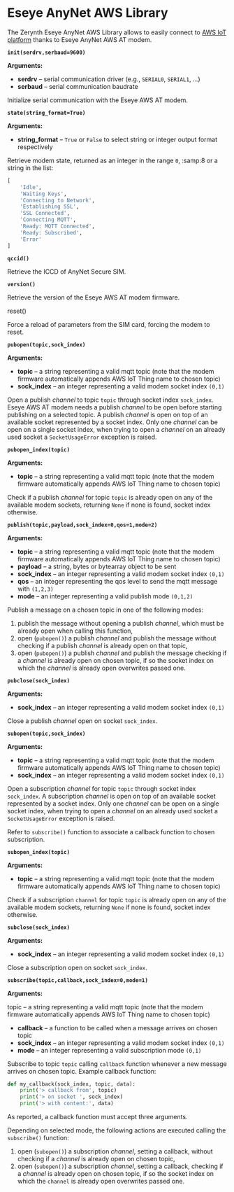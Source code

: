 # Eseye AnyNet AWS Library

The Zerynth Eseye AnyNet AWS Library allows to easily connect to [AWS IoT platform](https://aws.amazon.com/iot-platform/) thanks to Eseye AnyNet AWS AT modem.


**`init(serdrv,serbaud=9600)`**


**Arguments:**

    

 - **serdrv** – serial communication driver (e.g., `SERIAL0`, `SERIAL1`, …)
 - **serbaud** – serial communication baudrate

Initialize serial communication with the Eseye AWS AT modem.


**`state(string_format=True)`**


**Arguments:**

 - **string_format** – `True` or `False` to select string or integer output format respectively

Retrieve modem state, returned as an integer in the range `0`, :samp:8 or a string in the list:

```python
[
    'Idle',
    'Waiting Keys',
    'Connecting to Network',
    'Establishing SSL',
    'SSL Connected',
    'Connecting MQTT',
    'Ready: MQTT Connected',
    'Ready: Subscribed',
    'Error'
]
```

**`qccid()`**

Retrieve the ICCD of AnyNet Secure SIM.


**`version()`**

Retrieve the version of the Eseye AWS AT modem firmware.


reset()

Force a reload of parameters from the SIM card, forcing the modem to reset.


**`pubopen(topic,sock_index)`**


**Arguments:**

    

 - **topic** – a string representing a valid mqtt topic (note that the modem firmware automatically appends AWS IoT Thing name to chosen topic)
 - **sock_index** – an integer representing a valid modem socket index `(0,1)`

Open a publish *channel* to topic `topic` through socket index `sock_index`. Eseye AWS AT modem needs a publish *channel* to be open before starting publishing on a selected topic. A publish *channel* is open on top of an available socket represented by a socket index. Only one *channel* can be open on a single socket index, when trying to open a *channel* on an already used socket a `SocketUsageError` exception is raised.


**`pubopen_index(topic)`**


**Arguments:**

    

 - **topic** – a string representing a valid mqtt topic (note that the modem firmware automatically appends AWS IoT Thing name to chosen
   topic)

Check if a publish *channel* for topic `topic` is already open on any of the available modem sockets, returning `None` if none is found, socket index otherwise.


**`publish(topic,payload,sock_index=0,qos=1,mode=2)`**


**Arguments:**

    

 - **topic** – a string representing a valid mqtt topic (note that the modem firmware automatically appends AWS IoT Thing name to chosen topic)
 - **payload** – a string, bytes or bytearray object to be sent
 - **sock_index** – an integer representing a valid modem socket index `(0,1)`
 - **qos** – an integer representing the qos level to send the mqtt message with `(1,2,3)`
 - **mode** – an integer representing a valid publish mode `(0,1,2)`

Publish a message on a chosen topic in one of the following modes:

1. publish the message without opening a publish *channel*, which must be already open when calling this function,
2. open (`pubopen()`) a publish *channel* and publish the message without checking if a publish *channel* is already open on that topic,
3. open (`pubopen()`) a publish *channel* and publish the message checking if a *channel* is already open on chosen topic, if so the socket index on which the *channel* is already open overwrites passed one.


**`pubclose(sock_index)`**


**Arguments:**

    

 - **sock_index** – an integer representing a valid modem socket index `(0,1)`

Close a publish *channel* open on socket `sock_index`.


**`subopen(topic,sock_index)`**

**Arguments:**

    

 - **topic** – a string representing a valid mqtt topic (note that the modem firmware automatically appends AWS IoT Thing name to chosen topic)
 - **sock_index** – an integer representing a valid modem socket index `(0,1)`

Open a subscription *channel* for topic `topic` through socket index `sock_index`. A subscription *channel* is open on top of an available socket represented by a socket index.
Only one *channel* can be open on a single socket index, when trying to open a *channel* on an already used socket a `SocketUsageError` exception is raised.

Refer to `subscribe()` function to associate a callback function to chosen subscription.


**`subopen_index(topic)`**


**Arguments:**

 - **topic** – a string representing a valid mqtt topic (note that the modem firmware automatically appends AWS IoT Thing name to chosen topic)

Check if a subscription ```channel``` for topic `topic` is already open on any of the available modem sockets, returning `None` if none is found, socket index otherwise.


**`subclose(sock_index)`**


**Arguments:**

 - **sock_index** – an integer representing a valid modem socket index `(0,1)`

Close a subscription open on socket `sock_index`.


**`subscribe(topic,callback,sock_index=0,mode=1)`**


**Arguments:**
    
topic – a string representing a valid mqtt topic (note that the modem firmware automatically appends AWS IoT Thing name to chosen topic)

 - **callback** – a function to be called when a message arrives on chosen topic
 - **sock_index** – an integer representing a valid modem socket index `(0,1)`
 - **mode** – an integer representing a valid subscription mode `(0,1)`

Subscribe to topic `topic` calling `callback` function whenever a new message arrives on chosen topic.
Example callback function:

```python
def my_callback(sock_index, topic, data):
    print('> callback from', topic)
    print('> on socket ', sock_index)
    print('> with content:', data)
```

As reported, a callback function must accept three arguments.

Depending on selected mode, the following actions are executed calling the `subscribe()` function:


1. open (`subopen()`) a subscription *channel*, setting a callback, without checking if a *channel* is already open on chosen topic,
2. open (`subopen()`) a subscription *channel*, setting a callback, checking if a *channel* is already open on chosen topic, if so the socket index on which the ```channel``` is already open overwrites passed one.
<!--stackedit_data:
eyJoaXN0b3J5IjpbLTIwNTQ2NTYzODgsNzUzODA1NTczLC04MD
IzMTM3MjMsLTQ3NzgyMzYzMV19
-->
